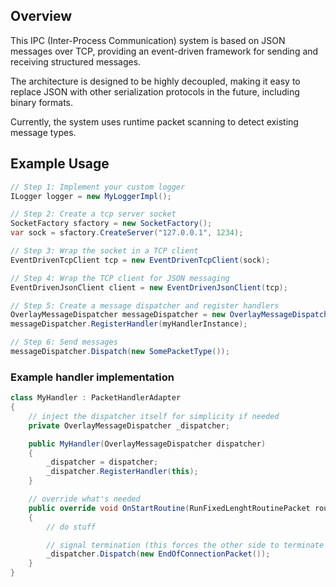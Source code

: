﻿## Overview

This IPC (Inter-Process Communication) system is based on JSON messages over TCP, providing an event-driven framework
for sending and receiving structured messages.

The architecture is designed to be highly decoupled, making it easy to replace JSON with other serialization protocols
in the future, including binary formats.

Currently, the system uses runtime packet scanning to detect existing message types.

## Example Usage

```csharp
// Step 1: Implement your custom logger
ILogger logger = new MyLoggerImpl();

// Step 2: Create a tcp server socket
SocketFactory sfactory = new SocketFactory();
var sock = sfactory.CreateServer("127.0.0.1", 1234);

// Step 3: Wrap the socket in a TCP client
EventDrivenTcpClient tcp = new EventDrivenTcpClient(sock);

// Step 4: Wrap the TCP client for JSON messaging
EventDrivenJsonClient client = new EventDrivenJsonClient(tcp);

// Step 5: Create a message dispatcher and register handlers
OverlayMessageDispatcher messageDispatcher = new OverlayMessageDispatcher(logger, client);
messageDispatcher.RegisterHandler(myHandlerInstance);

// Step 6: Send messages
messageDispatcher.Dispatch(new SomePacketType());
```

### Example handler implementation

```csharp
class MyHandler : PacketHandlerAdapter
{
    // inject the dispatcher itself for simplicity if needed
    private OverlayMessageDispatcher _dispatcher;

    public MyHandler(OverlayMessageDispatcher dispatcher)
    {
        _dispatcher = dispatcher;
        _dispatcher.RegisterHandler(this);
    }

    // override what's needed
    public override void OnStartRoutine(RunFixedLenghtRoutinePacket routine)
    {
        // do stuff

        // signal termination (this forces the other side to terminate the connection)
        _dispatcher.Dispatch(new EndOfConnectionPacket());
    }
}
```
